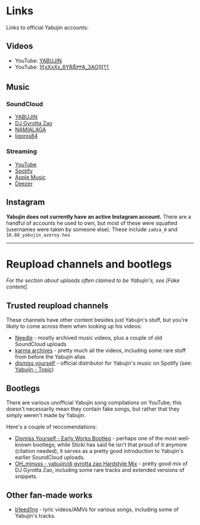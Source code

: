 # Links

Links to official Yabujin accounts:

## Videos

- YouTube: [YABUJIN](https://www.youtube.com/@YABUJIN)
- YouTube: [\]I\[xXxXx_6YRథ్‌٣٣A_ЗАО\]I\[؟؟](https://www.youtube.com/@ixxxxx_6yra_i586)

## Music

### SoundCloud

- [YABUJIN](https://soundcloud.com/yabujin)
- [DJ Gyrotta Zao](https://soundcloud.com/gyrotta)
- [NAMIALAGA](https://soundcloud.com/namialaga)
- [ligonis84](https://soundcloud.com/abortas)

### Streaming

- [YouTube](https://www.youtube.com/channel/UCJ1TkqC1HAVOid-IKtcFHMQ)
- [Spotify](https://open.spotify.com/artist/3xMSStWH6Wz2KAJqkZwXLu)
- [Apple Music](https://music.apple.com/us/artist/yabujin/1593899067)
- [Deezer](https://www.deezer.com/us/artist/155254452)

## Instagram

**Yabujin does not currently have an active Instagram account.** There are a handful of accounts he used to own, but most of these were squatted (usernames were taken by someone else). These include `za0za_0` and `16.88_yabujin_azeroy.hex`

---

# Reupload channels and bootlegs

*For the section about uploads often claimed to be Yabujin's, see [Fake content].*

## Trusted reupload channels

These channels have other content besides just Yabujin's stuff, but you're likely to come across them when looking up his videos:

- [Needle](https://www.youtube.com/c/Needleee) - mostly archived music videos, plus a couple of old SoundCloud uploads
- [karma archives](https://www.youtube.com/c/karmaarchives) - pretty much all the videos, including some rare stuff from before the Yabujin alias
- [dismiss yourself](https://www.youtube.com/channel/UCF81AytfSxkAMGjKFnsswnA) - official distributor for Yabujin's music on Spotify (see: [Yabujin - Topic](https://www.youtube.com/channel/UCJ1TkqC1HAVOid-IKtcFHMQ))

## Bootlegs

There are various unofficial Yabujin song compilations on YouTube; this doesn't necessarily mean they contain fake songs, but rather that they simply weren't made by Yabujin.

Here's a couple of reccomendations:

- [Dismiss Yourself - Early Works Bootleg](https://www.youtube.com/watch?v=lPdfkKwel6g) - perhaps one of the most well-known bootlegs; while Sticki has said he isn't that proud of it anymore (citation needed), it serves as a pretty good introduction to Yabujin's earlier SoundCloud uploads.
- [OH_minuss - yabujin/dj gyrotta zao Hardstyle Mix](https://www.youtube.com/watch?v=-5fQg6WxFlc) - pretty good mix of DJ Gyrotta Zao, including some rare tracks and extended versions of snippets.

## Other fan-made works

- [b1eed1ng](https://www.youtube.com/@b1eed1ng/featured) - lyric videos/AMVs for various songs, including some of Yabujin's tracks.
